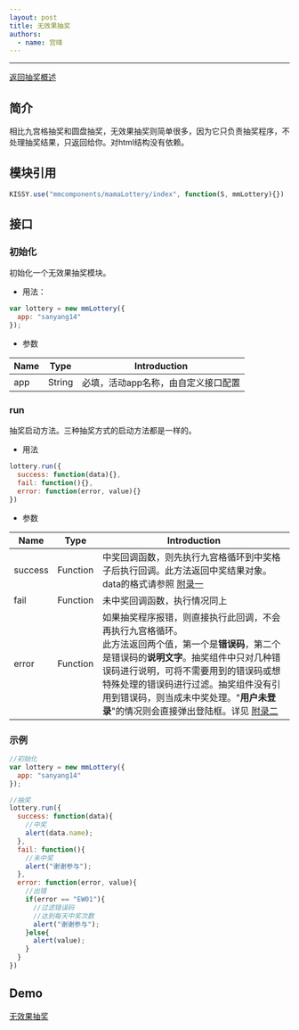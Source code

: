 ```yaml
---
layout: post
title: 无效果抽奖
authors:
  - name: 宫晴
---
```


---

[返回抽奖概述](http://thx.alibaba-inc.com/activity/component-lotterylist/)

## 简介

相比九宫格抽奖和圆盘抽奖，无效果抽奖则简单很多，因为它只负责抽奖程序，不处理抽奖结果，只返回给你。对html结构没有依赖。

## 模块引用

```javascript
KISSY.use("mmcomponents/mamaLottery/index", function(S, mmLottery){})
```

## 接口

### 初始化
初始化一个无效果抽奖模块。

+ 用法：

```javascript
var lottery = new mmLottery({
  app: "sanyang14"
});
```

+ 参数

|  Name      |  Type  |  Introduction  |
| -----------| -------|--------------- |
|  app       | String | 必填，活动app名称，由自定义接口配置 |

### run
抽奖启动方法。三种抽奖方式的启动方法都是一样的。

+ 用法

```javascript
lottery.run({
  success: function(data){},
  fail: function(){},
  error: function(error, value){}
})
```

+ 参数

|  Name      |  Type  |  Introduction  |
| -----------| -------|--------------- |
|  success  | Function | 中奖回调函数，则先执行九宫格循环到中奖格子后执行回调。此方法返回中奖结果对象。data的格式请参照 [附录一](http://thx.alibaba-inc.com/activity/component-lotterylist/) |
|  fail | Function | 未中奖回调函数，执行情况同上 |
| error  | Function | 如果抽奖程序报错，则直接执行此回调，不会再执行九宫格循环。<br/>此方法返回两个值，第一个是**错误码**，第二个是错误码的**说明文字**。抽奖组件中只对几种错误码进行说明，可将不需要用到的错误码或想特殊处理的错误码进行过滤。抽奖组件没有引用到错误码，则当成未中奖处理。"**用户未登录**"的情况则会直接弹出登陆框。详见 [附录二](http://thx.alibaba-inc.com/activity/component-lotterylist/)|

### 示例

```javascript
//初始化
var lottery = new mmLottery({
  app: "sanyang14"
});

//抽奖
lottery.run({
  success: function(data){
    //中奖
    alert(data.name);
  },
  fail: function(){
    //未中奖
    alert("谢谢参与");
  },
  error: function(error, value){
    //出错
    if(error == "EW01"){
      //过滤错误码
      //达到每天中奖次数
      alert("谢谢参与");
    }else{
      alert(value);
    }
  }
})
```

## Demo
[无效果抽奖](http://www.taobao.com/market/alimama/lottery.php)